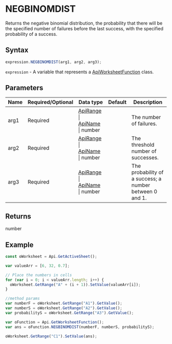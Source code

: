 # NEGBINOMDIST

Returns the negative binomial distribution, the probability that there will be the specified number of failures before the last success, with the specified probability of a success.

## Syntax

```javascript
expression.NEGBINOMDIST(arg1, arg2, arg3);
```

`expression` - A variable that represents a [ApiWorksheetFunction](../ApiWorksheetFunction.md) class.

## Parameters

| **Name** | **Required/Optional** | **Data type** | **Default** | **Description** |
| ------------- | ------------- | ------------- | ------------- | ------------- |
| arg1 | Required | [ApiRange](../../ApiRange/ApiRange.md) \| [ApiName](../../ApiName/ApiName.md) \| number |  | The number of failures. |
| arg2 | Required | [ApiRange](../../ApiRange/ApiRange.md) \| [ApiName](../../ApiName/ApiName.md) \| number |  | The threshold number of successes. |
| arg3 | Required | [ApiRange](../../ApiRange/ApiRange.md) \| [ApiName](../../ApiName/ApiName.md) \| number |  | The probability of a success; a number between 0 and 1. |

## Returns

number

## Example



```javascript
const oWorksheet = Api.GetActiveSheet();

var valueArr = [6, 32, 0.7];

// Place the numbers in cells
for (var i = 0; i < valueArr.length; i++) {
  oWorksheet.GetRange("A" + (i + 1)).SetValue(valueArr[i]);
}

//method params
var numberF = oWorksheet.GetRange("A1").GetValue();
var numberS = oWorksheet.GetRange("A2").GetValue();
var probabilityS = oWorksheet.GetRange("A3").GetValue();

var oFunction = Api.GetWorksheetFunction();
var ans = oFunction.NEGBINOMDIST(numberF, numberS, probabilityS);

oWorksheet.GetRange("C1").SetValue(ans);

```
